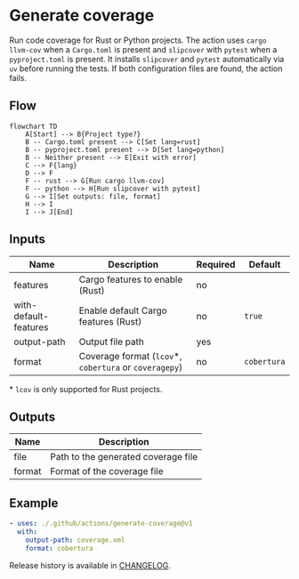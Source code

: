 # Generate coverage

Run code coverage for Rust or Python projects. The action uses
`cargo llvm-cov` when a `Cargo.toml` is present and `slipcover` with
`pytest` when a `pyproject.toml` is present. It installs `slipcover` and
`pytest` automatically via `uv` before running the tests. If both
configuration files are found, the action fails.

## Flow

```mermaid
flowchart TD
    A[Start] --> B{Project type?}
    B -- Cargo.toml present --> C[Set lang=rust]
    B -- pyproject.toml present --> D[Set lang=python]
    B -- Neither present --> E[Exit with error]
    C --> F{lang}
    D --> F
    F -- rust --> G[Run cargo llvm-cov]
    F -- python --> H[Run slipcover with pytest]
    G --> I[Set outputs: file, format]
    H --> I
    I --> J[End]
```

## Inputs

| Name | Description | Required | Default |
| --- | --- | --- | --- |
| features | Cargo features to enable (Rust) | no | |
| with-default-features | Enable default Cargo features (Rust) | no | `true` |
| output-path | Output file path | yes | |
| format | Coverage format (`lcov`*, `cobertura` or `coveragepy`) | no | `cobertura` |

\* `lcov` is only supported for Rust projects.

## Outputs

| Name | Description |
| --- | --- |
| file | Path to the generated coverage file |
| format | Format of the coverage file |

## Example

```yaml
- uses: ./.github/actions/generate-coverage@v1
  with:
    output-path: coverage.xml
    format: cobertura
```

Release history is available in [CHANGELOG](CHANGELOG.md).
